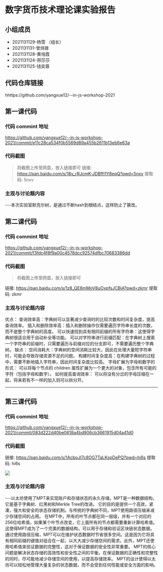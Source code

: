 # 数字货币技术理论课实验报告

## 小组成员

- 2021131129-杨雪 （组长）
- 2021131131-曾炜镓
- 2021131128-黄培霞
- 2021131124-邢莎莎
- 2021131125-钱奕蓉


## 代码仓库链接

hhttps://github.com/yangxue12/--in-js-workshop-2021



## 第一课代码


### 代码 commint 地址

https://github.com/yangxue12/--in-js-workshop-2021/commit/e11c28ca534f0b5569d89a455b2611b13eb6e63a


### 代码截图

> 将截图上传至网盘，放入链接即可
链接: https://pan.baidu.com/s/18v_rRJcmK-JDBffi1Y8eqQ?pwd=5nxv 提取码: 5nxv


### 主观与讨论题内容

---本次实验室默克尔树，是通过不断hash到根结点，这样防止了篡改。



## 第二课代码


### 代码 commint 地址

https://github.com/yangxue12/--in-js-workshop-2021/commit/f3fdc4f8f9a00c4578dcc92574dfbc70683386dd


### 代码截图

> 将截图上传至网盘，放入链接即可

链接: https://pan.baidu.com/s/1z8_QE6mMoV8uOxpfsJCBiA?pwd=zkmr 提取码: zkmr


### 主观与讨论题内容
优点：
查询效率高：字典树可以显著减少查询时的比较次数和时间复杂度，提高查询效率。
插入和删除效率高：插入和删除操作仅需要遍历字符串长度的次数，而不是整个字典树的高度。
可以快速找到具有相同前缀的所有字符串：这使得字典树很适合用于自动补全等功能。
可以对字符串进行前缀匹配：在字典树上搜索一个字符串的前缀时，只需要遍历与前缀对应的分支即可，不需要遍历整个字典树。
缺点：
空间消耗大：字典树的空间消耗比较大，因此在处理大量短字符串时，可能会导致存储资源不足的问题。
构建时间复杂度高：在构建字典树的过程中，需要不断地插入字符串，因此时间复杂度比较高。
字母扩展为字母和数字的形式：
可以将每个节点的 children 属性扩展为一个更大的对象，包含所有可能的字符（包括字母和数字）。
如何提高查询效率：
可以将没有分岔的字母压缩在一起，将来若有不一样的加入则可以拆分开。

---


## 第三课代码


### 代码 commint 地址

https://github.com/yangxue12/--in-js-workshop-2021/commit/083d222d40be0618a4bd906cb3661915d04a41d0

### 代码截图

链接: https://pan.baidu.com/s/1AcboJI7c8OG7TaLKspDePQ?pwd=hi6s 提取码: hi6s

![](链接)


### 主观与讨论题内容



---以太坊使用了MPT来实现账户和存储状态的永久存储。MPT是一种数据结构，它是基于字典树、红黑树和Merkle Tree的改进。 它的目的是提供一个高效，紧凑，强大和安全的状态存储机制。与传统的字典树不同，MPT使用路径压缩来减少存储空间的占用。 在MPT中，所有的叶节点都在同一层级，并有一个对应的256位哈希值，如果某个叶节点改变，它上面所有的节点都需要重新计算哈希值。这使得MPT成为了一个完美的数据结构，可以用于存储和验证区块链状态数据。
通过使用路径压缩，MPT可以在维护状态数据时节省很多空间。这是因为它将具有相同前缀的键值对组合在一起，以大大减少存储空间的需求。此外，MPT还使用哈希值来验证数据的完整性，这对于保证数据的安全性非常重要。
MPT的核心问题是解决状态存储的高效性和安全性之间的平衡。在保证数据的正确性和完整性的同时，尽可能地减少存储空间的使用，以提高存储效率。 MPT的设计使得以太坊可以轻松地管理大量复杂的状态数据，而不会受到任何性能或安全方面的影响。
